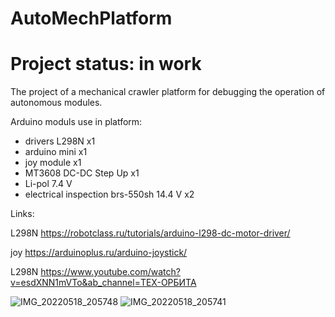 # AutoMechPlatform
# Project status: in work

The project of a mechanical crawler platform for debugging the operation of autonomous modules.

Arduino moduls use in platform:
- drivers L298N x1
- arduino mini x1
- joy module x1
- MT3608 DC-DC Step Up x1
- Li-pol 7.4 V
- electrical inspection brs-550sh 14.4 V x2

Links:

L298N https://robotclass.ru/tutorials/arduino-l298-dc-motor-driver/

joy https://arduinoplus.ru/arduino-joystick/

L298N https://www.youtube.com/watch?v=esdXNN1mVTo&ab_channel=ТЕХ-ОРБИТА

![IMG_20220518_205748](https://user-images.githubusercontent.com/61897393/169111084-e3f89f95-dc5e-477d-98d4-d30247b62f6a.jpg)
![IMG_20220518_205741](https://user-images.githubusercontent.com/61897393/169111116-b79773c9-5683-421b-a1fc-fd66db2747cc.jpg)

